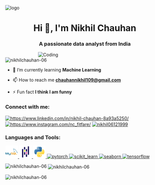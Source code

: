 ![logo](https://github.com/Nikhilchauhan-06/Nikhil/blob/main/wallpaperflare.com_wallpaper.jpg)
<h1 align="center">Hi 👋, I'm Nikhil Chauhan</h1>
<h3 align="center">A passionate data analyst from India</h3>

<img align="right" alt="Coding" width="400" src="https://github.com/Nikhilchauhan-06/Nikhil/blob/main/giphy.gif?raw=true">

<p align="left"> <img src="https://komarev.com/ghpvc/?username=nikhilchauhan-06&label=Profile%20views&color=0e75b6&style=flat" alt="nikhilchauhan-06" /> </p>

- 🌱 I’m currently learning **Machine Learning**

- 📫 How to reach me **chauhannikhil109@gmail.com**

- ⚡ Fun fact **I think I am funny**

<h3 align="left">Connect with me:</h3>
<p align="left">
<a href="https://linkedin.com/in/https://www.linkedin.com/in/nikhil-chauhan-8a93a5250/" target="blank"><img align="center" src="https://raw.githubusercontent.com/rahuldkjain/github-profile-readme-generator/master/src/images/icons/Social/linked-in-alt.svg" alt="https://www.linkedin.com/in/nikhil-chauhan-8a93a5250/" height="30" width="40" /></a>
<a href="https://instagram.com/https://www.instagram.com/nc_fitfare/" target="blank"><img align="center" src="https://raw.githubusercontent.com/rahuldkjain/github-profile-readme-generator/master/src/images/icons/Social/instagram.svg" alt="https://www.instagram.com/nc_fitfare/" height="30" width="40" /></a>
<a href="https://www.codechef.com/users/nikhil06121999" target="blank"><img align="center" src="https://cdn.jsdelivr.net/npm/simple-icons@3.1.0/icons/codechef.svg" alt="nikhil06121999" height="30" width="40" /></a>
</p>

<h3 align="left">Languages and Tools:</h3>
<p align="left"> <a href="https://www.mysql.com/" target="_blank" rel="noreferrer"> <img src="https://raw.githubusercontent.com/devicons/devicon/master/icons/mysql/mysql-original-wordmark.svg" alt="mysql" width="40" height="40"/> </a> <a href="https://pandas.pydata.org/" target="_blank" rel="noreferrer"> <img src="https://raw.githubusercontent.com/devicons/devicon/2ae2a900d2f041da66e950e4d48052658d850630/icons/pandas/pandas-original.svg" alt="pandas" width="40" height="40"/> </a> <a href="https://www.python.org" target="_blank" rel="noreferrer"> <img src="https://raw.githubusercontent.com/devicons/devicon/master/icons/python/python-original.svg" alt="python" width="40" height="40"/> </a> <a href="https://pytorch.org/" target="_blank" rel="noreferrer"> <img src="https://www.vectorlogo.zone/logos/pytorch/pytorch-icon.svg" alt="pytorch" width="40" height="40"/> </a> <a href="https://scikit-learn.org/" target="_blank" rel="noreferrer"> <img src="https://upload.wikimedia.org/wikipedia/commons/0/05/Scikit_learn_logo_small.svg" alt="scikit_learn" width="40" height="40"/> </a> <a href="https://seaborn.pydata.org/" target="_blank" rel="noreferrer"> <img src="https://seaborn.pydata.org/_images/logo-mark-lightbg.svg" alt="seaborn" width="40" height="40"/> </a> <a href="https://www.tensorflow.org" target="_blank" rel="noreferrer"> <img src="https://www.vectorlogo.zone/logos/tensorflow/tensorflow-icon.svg" alt="tensorflow" width="40" height="40"/> </a> </p>

<p><img align="left" src="https://github-readme-stats.vercel.app/api/top-langs?username=nikhilchauhan-06&show_icons=true&locale=en&layout=compact" alt="nikhilchauhan-06" /></p>

<p>&nbsp;<img align="center" src="https://github-readme-stats.vercel.app/api?username=nikhilchauhan-06&show_icons=true&locale=en" alt="nikhilchauhan-06" /></p>

<p><img align="center" src="https://github-readme-streak-stats.herokuapp.com/?user=nikhilchauhan-06&" alt="nikhilchauhan-06" /></p>


